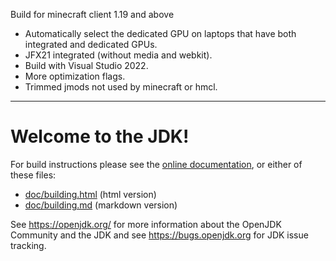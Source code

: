 Build for minecraft client 1.19 and above
- Automatically select the dedicated GPU on laptops that have both integrated and dedicated GPUs.
- JFX21 integrated (without media and webkit).
- Build with Visual Studio 2022.
- More optimization flags.
- Trimmed jmods not used by minecraft or hmcl.

***

# Welcome to the JDK!

For build instructions please see the
[online documentation](https://openjdk.org/groups/build/doc/building.html),
or either of these files:

- [doc/building.html](doc/building.html) (html version)
- [doc/building.md](doc/building.md) (markdown version)

See <https://openjdk.org/> for more information about the OpenJDK
Community and the JDK and see <https://bugs.openjdk.org> for JDK issue
tracking.
